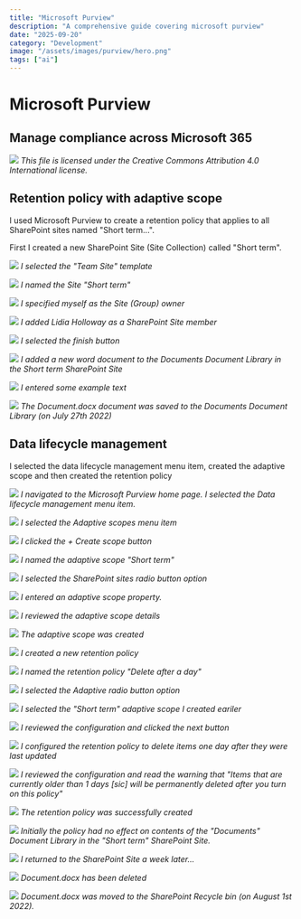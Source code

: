 ```yaml
---
title: "Microsoft Purview"
description: "A comprehensive guide covering microsoft purview"
date: "2025-09-20"
category: "Development"
image: "/assets/images/purview/hero.png"
tags: ["ai"]
---
```


# Microsoft Purview

## Manage compliance across Microsoft 365

![](/assets/images/purview/office-365-icon-500x500.png)
*This file is licensed under the Creative Commons Attribution 4.0 International license.*


## Retention policy with adaptive scope

I used Microsoft Purview to create a retention policy that applies to all SharePoint sites named "Short term...".

First I created a new SharePoint Site (Site Collection) called "Short term".

![](/assets/images/purview/screen-shot-2022-07-27-at-11.22.59-am-1020x514.png)
*I selected the "Team Site" template*

![](/assets/images/purview/screen-shot-2022-07-27-at-11.23.55-am-1020x513.png)
*I named the Site "Short term"*

![](/assets/images/purview/screen-shot-2022-07-27-at-11.24.27-am-1020x517.png)
*I specified myself as the Site (Group) owner*

![](/assets/images/purview/screen-shot-2022-07-27-at-11.25.46-am-1020x511.png)
*I added Lidia Holloway as a SharePoint Site member*

![](/assets/images/purview/screen-shot-2022-07-27-at-11.25.58-am-1020x517.png)
*I selected the finish button*

![](/assets/images/purview/screen-shot-2022-07-27-at-11.26.26-am-1020x514.png)
*I added a new word document to the Documents Document Library in the Short term SharePoint Site*

![](/assets/images/purview/screen-shot-2022-07-27-at-11.27.36-am-1020x514.png)
*I entered some example text*

![](/assets/images/purview/screen-shot-2022-07-27-at-11.28.02-am-1020x516.png)
*The Document.docx document was saved to the Documents Document Library (on July 27th 2022)*


## Data lifecycle management

I selected the data lifecycle management menu item, created the adaptive scope and then created the retention policy

![](/assets/images/purview/screen-shot-2022-07-27-at-11.28.54-am-1020x516.png)
*I navigated to the Microsoft Purview home page. I selected the Data lifecycle management menu item.*

![](/assets/images/purview/screen-shot-2022-07-27-at-11.32.09-am-1380x696.png)
*I selected the Adaptive scopes menu item*

![](/assets/images/purview/screen-shot-2022-07-27-at-11.32.18-am-1380x698.png)
*I clicked the + Create scope button*

![](/assets/images/purview/screen-shot-2022-07-27-at-11.33.09-am-1380x699.png)
*I named the adaptive scope "Short term"*

![](/assets/images/purview/screen-shot-2022-07-27-at-11.33.21-am-1380x699.png)
*I selected the SharePoint sites radio button option*

![](/assets/images/purview/screen-shot-2022-07-27-at-11.34.19-am-1380x693.png)
*I entered an adaptive scope property.*

![](/assets/images/purview/screen-shot-2022-07-27-at-11.34.30-am-1380x694.png)
*I reviewed the adaptive scope details*

![](/assets/images/purview/screen-shot-2022-07-27-at-11.34.46-am-1380x699.png)
*The adaptive scope was created*

![](/assets/images/purview/screen-shot-2022-07-27-at-11.40.16-am-1836x922.png)
*I created a new retention policy*

![](/assets/images/purview/screen-shot-2022-07-27-at-11.41.02-am-1836x926.png)
*I named the retention policy "Delete after a day"*

![](/assets/images/purview/screen-shot-2022-07-27-at-11.41.11-am-1836x928.png)
*I selected the Adaptive radio button option*

![](/assets/images/purview/screen-shot-2022-07-27-at-11.41.29-am-1836x928.png)
*I selected the "Short term" adaptive scope I created eariler*

![](/assets/images/purview/screen-shot-2022-07-27-at-11.41.41-am-1836x930.png)
*I reviewed the configuration and clicked the next button*

![](/assets/images/purview/screen-shot-2022-07-27-at-11.42.04-am-1836x927.png)
*I configured the retention policy to delete items one day after they were last updated*

![](/assets/images/purview/screen-shot-2022-07-27-at-11.42.16-am-1836x924.png)
*I reviewed the configuration and read the warning that "Items that are currently older than 1 days [sic] will be permanently deleted after you turn on this policy"*

![](/assets/images/purview/screen-shot-2022-07-27-at-11.42.28-am-1836x924.png)
*The retention policy was successfully created*

![](/assets/images/purview/screen-shot-2022-07-27-at-11.42.50-am-1836x924.png)
*Initially the policy had no effect on contents of the "Documents" Document Library in the "Short term" SharePoint Site.*

![](/assets/images/purview/time-font-awesome.svg)
*I returned to the SharePoint Site a week later...*

![](/assets/images/purview/screen-shot-2022-08-03-at-9.18.10-pm-1836x1005.png)
*Document.docx has been deleted*

![](/assets/images/purview/screen-shot-2022-08-03-at-9.18.43-pm-1836x1003.png)
*Document.docx was moved to the SharePoint Recycle bin (on August 1st 2022).*
